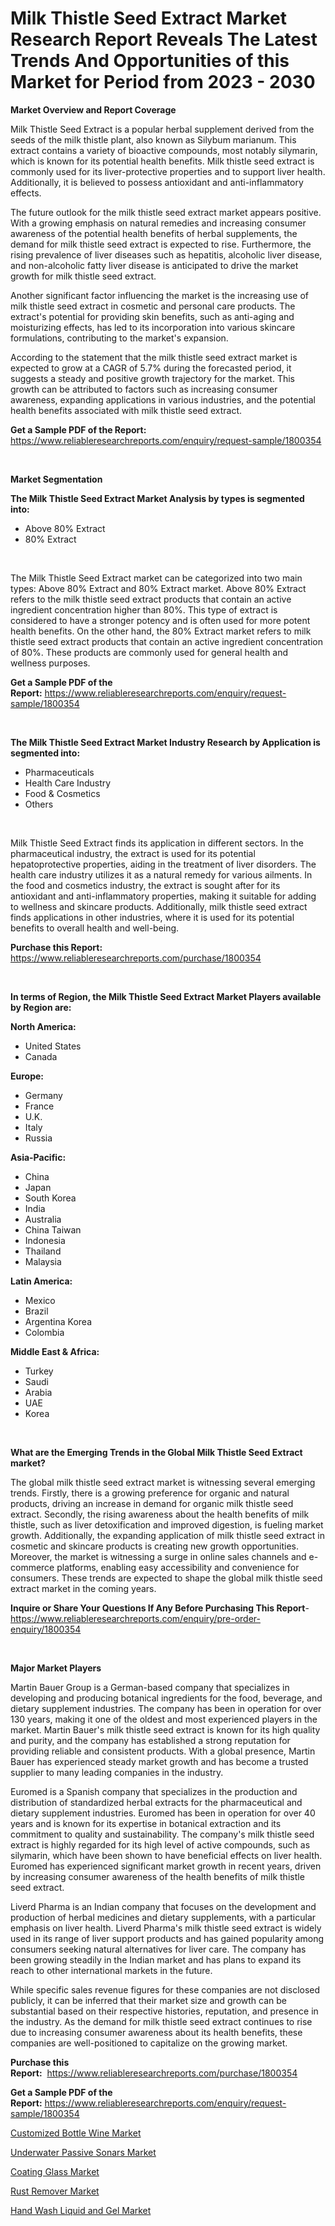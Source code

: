 <p><h1>Milk Thistle Seed Extract Market Research Report Reveals The Latest Trends And Opportunities of this Market for Period from 2023 - 2030</h1></p><p><strong>Market Overview and Report Coverage</strong></p>
<p><p>Milk Thistle Seed Extract is a popular herbal supplement derived from the seeds of the milk thistle plant, also known as Silybum marianum. This extract contains a variety of bioactive compounds, most notably silymarin, which is known for its potential health benefits. Milk thistle seed extract is commonly used for its liver-protective properties and to support liver health. Additionally, it is believed to possess antioxidant and anti-inflammatory effects.</p><p>The future outlook for the milk thistle seed extract market appears positive. With a growing emphasis on natural remedies and increasing consumer awareness of the potential health benefits of herbal supplements, the demand for milk thistle seed extract is expected to rise. Furthermore, the rising prevalence of liver diseases such as hepatitis, alcoholic liver disease, and non-alcoholic fatty liver disease is anticipated to drive the market growth for milk thistle seed extract.</p><p>Another significant factor influencing the market is the increasing use of milk thistle seed extract in cosmetic and personal care products. The extract's potential for providing skin benefits, such as anti-aging and moisturizing effects, has led to its incorporation into various skincare formulations, contributing to the market's expansion.</p><p>According to the statement that the milk thistle seed extract market is expected to grow at a CAGR of 5.7% during the forecasted period, it suggests a steady and positive growth trajectory for the market. This growth can be attributed to factors such as increasing consumer awareness, expanding applications in various industries, and the potential health benefits associated with milk thistle seed extract.</p></p>
<p><strong>Get a Sample PDF of the Report:</strong> <a href="https://www.reliableresearchreports.com/enquiry/request-sample/1800354">https://www.reliableresearchreports.com/enquiry/request-sample/1800354</a></p>
<p>&nbsp;</p>
<p><strong>Market Segmentation</strong></p>
<p><strong>The Milk Thistle Seed Extract Market Analysis by types is segmented into:</strong></p>
<p><ul><li>Above 80% Extract</li><li>80% Extract</li></ul></p>
<p>&nbsp;</p>
<p><p>The Milk Thistle Seed Extract market can be categorized into two main types: Above 80% Extract and 80% Extract market. Above 80% Extract refers to the milk thistle seed extract products that contain an active ingredient concentration higher than 80%. This type of extract is considered to have a stronger potency and is often used for more potent health benefits. On the other hand, the 80% Extract market refers to milk thistle seed extract products that contain an active ingredient concentration of 80%. These products are commonly used for general health and wellness purposes.</p></p>
<p><strong>Get a Sample PDF of the Report:</strong>&nbsp;<a href="https://www.reliableresearchreports.com/enquiry/request-sample/1800354">https://www.reliableresearchreports.com/enquiry/request-sample/1800354</a></p>
<p>&nbsp;</p>
<p><strong>The Milk Thistle Seed Extract Market Industry Research by Application is segmented into:</strong></p>
<p><ul><li>Pharmaceuticals</li><li>Health Care Industry</li><li>Food & Cosmetics</li><li>Others</li></ul></p>
<p>&nbsp;</p>
<p><p>Milk Thistle Seed Extract finds its application in different sectors. In the pharmaceutical industry, the extract is used for its potential hepatoprotective properties, aiding in the treatment of liver disorders. The health care industry utilizes it as a natural remedy for various ailments. In the food and cosmetics industry, the extract is sought after for its antioxidant and anti-inflammatory properties, making it suitable for adding to wellness and skincare products. Additionally, milk thistle seed extract finds applications in other industries, where it is used for its potential benefits to overall health and well-being.</p></p>
<p><strong>Purchase this Report:</strong>&nbsp; <a href="https://www.reliableresearchreports.com/purchase/1800354">https://www.reliableresearchreports.com/purchase/1800354</a></p>
<p>&nbsp;</p>
<p><strong>In terms of Region, the Milk Thistle Seed Extract Market Players available by Region are:</strong></p>
<p>
    <p> <strong> North America: </strong>
        <ul>
            <li>United States</li>
            <li>Canada</li>
        </ul>
        </p> 
    <p> <strong> Europe: </strong>
        <ul>
            <li>Germany</li>
            <li>France</li>
            <li>U.K.</li>
            <li>Italy</li>
            <li>Russia</li>
        </ul>
        </p> 
    <p> <strong> Asia-Pacific: </strong>
        <ul>
            <li>China</li>
            <li>Japan</li>
            <li>South Korea</li>
            <li>India</li>
            <li>Australia</li>
            <li>China Taiwan</li>
            <li>Indonesia</li>
            <li>Thailand</li>
            <li>Malaysia</li>
        </ul>
        </p> 
    <p> <strong> Latin America: </strong>
        <ul>
            <li>Mexico</li>
            <li>Brazil</li>
            <li>Argentina Korea</li>
            <li>Colombia</li>
        </ul>
        </p> 
    <p> <strong> Middle East & Africa: </strong>
        <ul>
            <li>Turkey</li>
            <li>Saudi</li>
            <li>Arabia</li>
            <li>UAE</li>
            <li>Korea</li>
        </ul>
    </p>
    </p>
<p>&nbsp;</p>
<p><strong>What are the Emerging Trends in the Global Milk Thistle Seed Extract market?</strong></p>
<p><p>The global milk thistle seed extract market is witnessing several emerging trends. Firstly, there is a growing preference for organic and natural products, driving an increase in demand for organic milk thistle seed extract. Secondly, the rising awareness about the health benefits of milk thistle, such as liver detoxification and improved digestion, is fueling market growth. Additionally, the expanding application of milk thistle seed extract in cosmetic and skincare products is creating new growth opportunities. Moreover, the market is witnessing a surge in online sales channels and e-commerce platforms, enabling easy accessibility and convenience for consumers. These trends are expected to shape the global milk thistle seed extract market in the coming years.</p></p>
<p><strong>Inquire or Share Your Questions If Any Before Purchasing This Report</strong>- <a href="https://www.reliableresearchreports.com/enquiry/pre-order-enquiry/1800354">https://www.reliableresearchreports.com/enquiry/pre-order-enquiry/1800354</a></p>
<p>&nbsp;</p>
<p><strong>Major Market Players</strong></p>
<p><p>Martin Bauer Group is a German-based company that specializes in developing and producing botanical ingredients for the food, beverage, and dietary supplement industries. The company has been in operation for over 130 years, making it one of the oldest and most experienced players in the market. Martin Bauer's milk thistle seed extract is known for its high quality and purity, and the company has established a strong reputation for providing reliable and consistent products. With a global presence, Martin Bauer has experienced steady market growth and has become a trusted supplier to many leading companies in the industry.</p><p>Euromed is a Spanish company that specializes in the production and distribution of standardized herbal extracts for the pharmaceutical and dietary supplement industries. Euromed has been in operation for over 40 years and is known for its expertise in botanical extraction and its commitment to quality and sustainability. The company's milk thistle seed extract is highly regarded for its high level of active compounds, such as silymarin, which have been shown to have beneficial effects on liver health. Euromed has experienced significant market growth in recent years, driven by increasing consumer awareness of the health benefits of milk thistle seed extract.</p><p>Liverd Pharma is an Indian company that focuses on the development and production of herbal medicines and dietary supplements, with a particular emphasis on liver health. Liverd Pharma's milk thistle seed extract is widely used in its range of liver support products and has gained popularity among consumers seeking natural alternatives for liver care. The company has been growing steadily in the Indian market and has plans to expand its reach to other international markets in the future.</p><p>While specific sales revenue figures for these companies are not disclosed publicly, it can be inferred that their market size and growth can be substantial based on their respective histories, reputation, and presence in the industry. As the demand for milk thistle seed extract continues to rise due to increasing consumer awareness about its health benefits, these companies are well-positioned to capitalize on the growing market.</p></p>
<p><strong>Purchase this Report:</strong>&nbsp;&nbsp;<a href="https://www.reliableresearchreports.com/purchase/1800354">https://www.reliableresearchreports.com/purchase/1800354</a></p>
<p></p>
<p><strong>Get a Sample PDF of the Report:</strong>&nbsp;<a href="https://www.reliableresearchreports.com/enquiry/request-sample/1800354">https://www.reliableresearchreports.com/enquiry/request-sample/1800354</a></p>
<p><p><a href="https://medium.com/@enostillman2023/decoding-customized-bottle-wine-market-metrics-market-share-trends-and-growth-patterns-77d5799ce288">Customized Bottle Wine Market</a></p><p><a href="https://medium.com/@rahul.reportprime/underwater-passive-sonars-market-competitive-analysis-market-trends-and-forecast-to-2030-a7345d55cc9f">Underwater Passive Sonars Market</a></p><p><a href="https://github.com/ashepherd82/Market-Research-Report-List-1/blob/main/coating-glass-market.md">Coating Glass Market</a></p><p><a href="https://github.com/castoriffic/Market-Research-Report-List-1/blob/main/rust-remover-market.md">Rust Remover Market</a></p><p><a href="https://medium.com/@candaceking17/hand-wash-liquid-and-gel-market-analysis-its-cagr-market-segmentation-and-global-industry-9cf6dbd7dcea">Hand Wash Liquid and Gel Market</a></p></p>